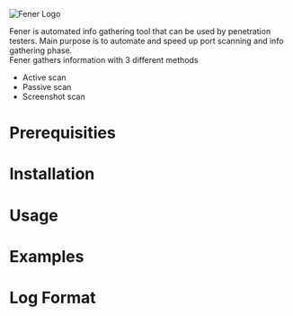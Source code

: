 ![Fener Logo](https://github.com/galkan/fener/blob/master/images/fener_desc.png)  



Fener is automated info gathering tool that can be used by penetration testers. Main purpose is to automate and speed up port scanning and info gathering phase.  
Fener gathers information with 3 different methods 

- Active scan
- Passive scan
- Screenshot scan 

Prerequisities
===

Installation
=====

Usage
=====

Examples 
=====

Log Format
=====
